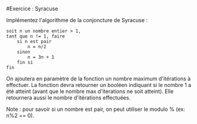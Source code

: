 #Exercice : Syracuse

Implémentez l'algorithme de la conjoncture de Syracuse :

    soit n un nombre entier > 1,
    tant que n != 1, faire
        si n est pair
            n = n/2
        sinon
            n = 3n + 1
        fin si
    fin
    
On ajoutera en paramètre de la fonction un nombre maximum d'itérations à effectuer. 
La fonction devra retourner un booléen indiquant si le nombre 1 a été atteint (avant que le nombre max d'iterations ne soit atteint).
Elle retournera aussi le nombre d'itérations effectuées.

Note : pour savoir si un nombre est pair, on peut utiliser le modulo % (ex: n%2 == 0).